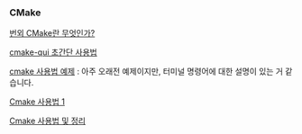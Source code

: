 ### CMake

[번외 CMake란 무엇인가?](http://chiccoder.tistory.com/46)

[cmake-qui 초간단 사용법](http://blog.naver.com/PostView.nhn?blogId=lithium81&logNo=80123195965)

[cmake 사용법 예제](http://blog.naver.com/PostView.nhn?blogId=imisehi&logNo=150076922823) : 아주 오래전 예제이지만, 터미널 명령어에 대한 설명이 있는 거 같습니다.

[Cmake 사용법 1](http://slowdreamer.tistory.com/21)

[Cmake 사용법 및 정리](http://ggangjo.tistory.com/126)
